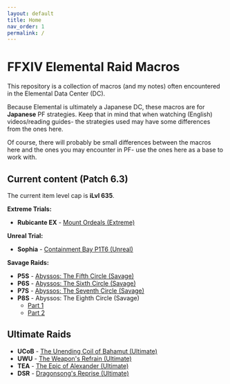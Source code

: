 ```yaml
---
layout: default
title: Home
nav_order: 1
permalink: /
---
```


# FFXIV Elemental Raid Macros

This repository is a collection of macros (and my notes) often encountered in the Elemental Data Center (DC).

Because Elemental is ultimately a Japanese DC, these macros are for **Japanese** PF strategies. Keep that in mind that when watching (English) videos/reading guides- the strategies used may have some differences from the ones here.

Of course, there will probably be small differences between the macros here and the ones you may encounter in PF- use the ones here as a base to work with.

## Current content (Patch 6.3)

The current item level cap is **iLvl 635**.

**Extreme Trials:**
- **Rubicante EX** - [Mount Ordeals (Extreme)](6.0_endwalker/extreme_trials/rubicante/README.md)

**Unreal Trial:**
- **Sophia** - [Containment Bay P1T6 (Unreal)](3.0_heavensward/extreme_trials/sophia/README.md)

**Savage Raids:**
- **P5S** - [Abyssos: The Fifth Circle (Savage)](6.0_endwalker/savage_raids/p5s/README.md)
- **P6S** - [Abyssos: The Sixth Circle (Savage)](6.0_endwalker/savage_raids/p6s/README.md)
- **P7S** - [Abyssos: The Seventh Circle (Savage)](6.0_endwalker/savage_raids/p7s/README.md)
- **P8S** - Abyssos: The Eighth Circle (Savage)
    - [Part 1](6.0_endwalker/savage_raids/p8s_1/README.md)
    - [Part 2](6.0_endwalker/savage_raids/p8s_2/README.md)

## Ultimate Raids

- **UCoB** - [The Unending Coil of Bahamut (Ultimate)](ultimates/ucob/README.md)
- **UWU** - [The Weapon's Refrain (Ultimate)](ultimates/uwu/README.md)
- **TEA** - [The Epic of Alexander (Ultimate)](ultimates/tea/README.md)
- **DSR** - [Dragonsong's Reprise (Ultimate)](ultimates/dsr/README.md)
